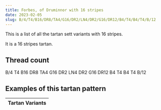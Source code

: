 ```yaml
---
title: Forbes, of Druminnor with 16 stripes
date: 2023-02-05
slug: B/4/T4/B16/DR8/TA4/G16/DR2/LN4/DR2/G16/DR12/B4/T4/B4/T4/B/12
---
```

This is a list of all the tartan sett variants with 16 stripes.

It is a 16 stripes tartan.


## Thread count
B/4 T4 B16 DR8 TA4 G16 DR2 LN4 DR2 G16 DR12 B4 T4 B4 T4 B/12

## Examples of this tartan pattern

| Tartan Variants |
|---------------|

